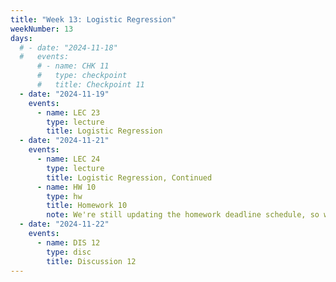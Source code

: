 ```yaml
---
title: "Week 13: Logistic Regression"
weekNumber: 13
days:
  # - date: "2024-11-18"
  #   events:
      # - name: CHK 11
      #   type: checkpoint
      #   title: Checkpoint 11
  - date: "2024-11-19"
    events:
      - name: LEC 23
        type: lecture
        title: Logistic Regression
  - date: "2024-11-21"
    events:
      - name: LEC 24
        type: lecture
        title: Logistic Regression, Continued
      - name: HW 10
        type: hw
        title: Homework 10
        note: We're still updating the homework deadline schedule, so we <i>may</i> move the deadline of Homework 10 earlier.
  - date: "2024-11-22"
    events:
      - name: DIS 12
        type: disc
        title: Discussion 12
---
```

